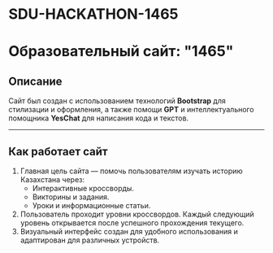 # SDU-HACKATHON-1465
# Образовательный сайт: "1465"

## Описание
Сайт был создан с использованием технологий **Bootstrap** для стилизации и оформления, а также помощи **GPT** и интеллектуального помощника **YesChat** для написания кода и текстов.

---

## Как работает сайт
1. Главная цель сайта — помочь пользователям изучать историю Казахстана через:
   - Интерактивные кроссворды.
   - Викторины и задания.
   - Уроки и информационные статьи.
2. Пользователь проходит уровни кроссвордов. Каждый следующий уровень открывается после успешного прохождения текущего.
3. Визуальный интерфейс создан для удобного использования и адаптирован для различных устройств.
